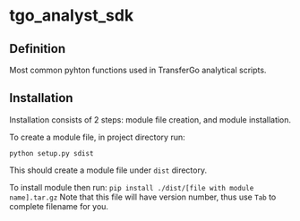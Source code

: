 # tgo_analyst_sdk

## Definition

Most common pyhton functions used in TransferGo analytical scripts.

## Installation

Installation consists of 2 steps: module file creation, and module installation.

To create a module file, in project directory run:

`python setup.py sdist`

This should create a module file under `dist` directory.

To install module then run:
`pip install ./dist/[file with module name].tar.gz`
Note that this file will have version number, thus use `Tab` to complete filename for you.